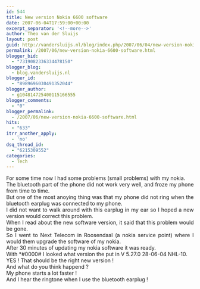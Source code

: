 ```yaml
---
id: 544
title: New version Nokia 6600 software
date: 2007-06-04T17:59:00+00:00
excerpt_separator: '<!--more-->'
author: Theo van der Sluijs
layout: post
guid: http://vandersluijs.nl/blog/index.php/2007/06/04/new-version-nokia-6600-software/
permalink: /2007/06/new-version-nokia-6600-software.html
blogger_bid:
  - "7319082336334478150"
blogger_blog:
  - blog.vandersluijs.nl
blogger_id:
  - "8989696030491352044"
blogger_author:
  - g104814725400115166555
blogger_comments:
  - "0"
blogger_permalink:
  - /2007/06/new-version-nokia-6600-software.html
hits:
  - "633"
itrr_another_apply:
  - 'no'
dsq_thread_id:
  - "6215309552"
categories:
  - Tech
---
```

<div align="justify">
  For some time now I had some problems (small problems) with my nokia.
</div>



<div align="justify">
  The bluetooth part of the phone did not work very well, and froze my phone from time to time.
</div>



<div align="justify">
</div>



<div align="justify">
  But one of the most anoying thing was that my phone did not ring when the bluetooth earplug was connected to my phone.
</div>



<div align="justify">
</div>



<div align="justify">
  I did not want to walk around with this earplug in my ear so I hoped a new version would correct this problem.
</div>



<div align="justify">
</div>



<div align="justify">
  When I read about the new software version, it said that this problem would be gone.
</div>



<div align="justify">
</div>



<div align="justify">
  So I went to Next Telecom in Roosendaal (a nokia service point) where I would them upgrade the software of my nokia.
</div>



<div align="justify">
</div>



<div align="justify">
  After 30 minutes of updating my nokia software it was ready.
</div>



<div align="justify">
</div>



<div align="justify">
  With *#0000# I looked what version the put in V 5.27.0 28-06-04 NHL-10.
</div>



<div align="justify">
</div>



<div align="justify">
  YES ! That should be the right new version !
</div>



<div align="justify">
</div>



<div align="justify">
  And what do you think happend ?
</div>



<div align="justify">
  My phone starts a lot faster !
</div>



<div align="justify">
  And I hear the ringtone when I use the bluetooth earplug !
</div>



<div align="justify">
</div>

<a name="more"></a>